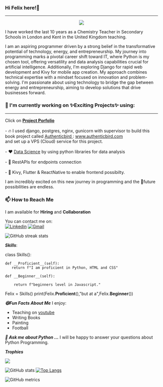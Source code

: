 ### Hi  Felix here!:wave:
<hr>

<p align="center">
  <a align="center" href="https://github.com/DenverCoder1/readme-typing-svg"><img src="https://readme-typing-svg.herokuapp.com?&font=IBM+Plex+Sans&color=F72EE2&size=25&lines=Welcome+to+my+GitHub+Profile!;I'm+a+Data+Analyst;I'm+a+Back+end+developer;I'm+a+Python+programmer;I'm+avaialable+for+Hiring!" /></a>
</p>
I have worked the last 10 years as a Chemistry Teacher in Secondary Schools in London and Kent in the United Kingdom teaching.

I am an aspiring programmer driven by a strong belief in the transformative potential of technology, energy, and entrepreneurship. My journey into programming marks a pivotal career shift toward IT, where Python is my chosen tool, offering versatility and data analysis capabilities crucial for artificial intelligence. Additionally, I'm exploring Django for rapid web development and Kivy for mobile app creation.
My approach combines technical expertise with a mindset focused on innovation and problem-solving. I'm passionate about using technology to bridge the gap between energy and entrepreneurship, aiming to develop solutions that drive businesses forward.


### 💼 I'm currently working on ✨Exciting Projects✨ using:
<hr>
Click on <a href="https://enimbuild.github.io/portfolio/"><span style="font-weight:bold">Project Porfolio</span></a><br><br>
- 🔥 I used django, postgres, nginx, gunicorn with supervisor to build this book project called <a href="https://www.authenticbird.com"> Authenticbird </a>: <a href="https://www.authenticbird.com"> www.authenticbird.com </a> <br> and set up a VPS (Cloud) service for this project.<br><br>
- ❤️ <a href="https://github.com/Enimbuild/Netflix-Userbase-Visualization-Notebook/blob/main/Analysis.ipynb">Data Science</a> by using python libraries for data analysis<br><br>
- 🚀 RestAPIs for endpoints connection<br><br>
- 🌱 Kivy, Flutter & ReactNative to enable frontend possibilty.<br>

I am incredibly excited on this new journey in programming and the 🔭future possibilities are endless.

### 📫 How to Reach Me
I am available for **Hiring** and **Collaboration**<br>

You can contact me on: <br> 
[![Linkedin](https://img.shields.io/badge/-LinkedIn-blue?style=flat&logo=Linkedin&logoColor=white)](https://www.linkedin.com/in/felixsarsah/)
[![Gmail](https://img.shields.io/badge/-Gmail-c14438?style=flat&logo=Gmail&logoColor=white)](mailto:sarsah4@gmail.com)


![GitHub streak stats](https://streak-stats.demolab.com/?user=Enimbuild)




***Skills***:<br>

class Skills():
    
    def __Proficient__(self):
       return f"I am proficient in Python, HTML and CSS"
    
    def __Beginner__(self):
        
        return f"beginners level in Javascript."


Felix = Skills()
print(Felix.__Proficient__(),"but at a",Felix.__Beginner__())


***😄Fun Facts About Me***
I enjoy:
- Teaching on <a href="https://youtube.com/c/felixsarsah">youtube</a>
- Writing Books
- Painting 
- Football

***💬 Ask me about Python ...***
I will be happy to answer your questions about Python Programming.

  
***Trophies***

<p align="left"> <a href="https://github.com/ryo-ma/github-profile-trophy"><img src="https://github-profile-trophy.vercel.app/?username=Enimbuild&row=2&column=6&theme=onedark&column=8&no-frame=false&no-bg=false" alt"Enimbuild"></a></p>

![GitHub stats](https://github-readme-stats.vercel.app/api?username=Enimbuild&show_icons=true&count_private=true) [![Top Langs](https://github-readme-stats.vercel.app/api/top-langs/?username=Enimbuild)](https://github.com/anuraghazra/github-readme-stats)

![GitHub metrics](https://metrics.lecoq.io/Enimbuild)




